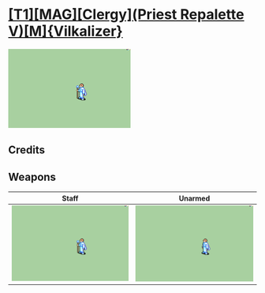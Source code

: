 # [\[T1\]\[MAG\]\[Clergy\]\(Priest Repalette V\)\[M\]{Vilkalizer}](./)

<img src="./7.%20Staff/Staff_000.png" alt="[T1][MAG][Clergy](Priest Repalette V)[M]{Vilkalizer} standing" />

## Credits



## Weapons


|Staff |Unarmed |
|  :---: | :---: |
| <img alt="Staff animation" src="./7.%20Staff/Staff.gif" /> | <img alt="Unarmed animation" src="./8.%20Unarmed/Unarmed.gif" /> |
